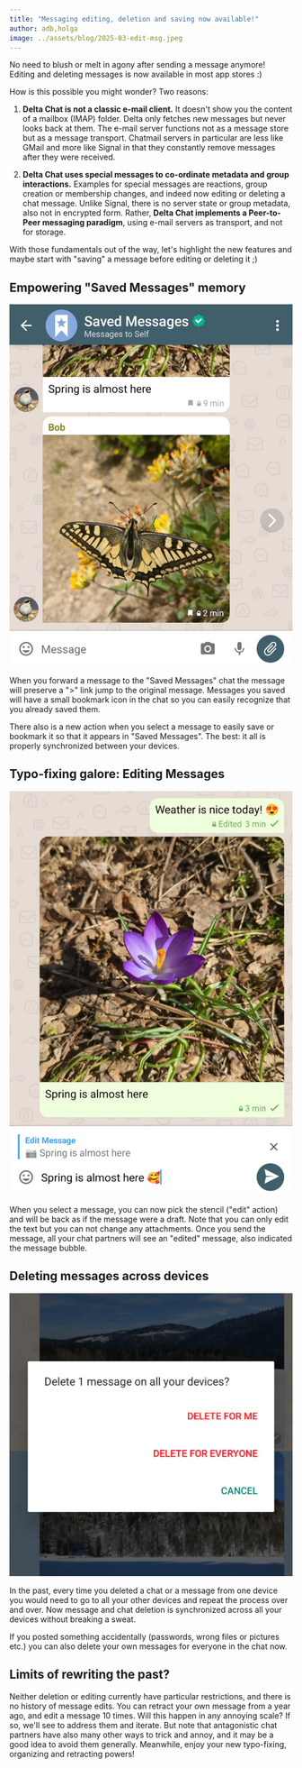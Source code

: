 ```yaml
---
title: "Messaging editing, deletion and saving now available!"
author: adb,holga
image: ../assets/blog/2025-03-edit-msg.jpeg
---
```


No need to blush or melt in agony after sending a message anymore!
Editing and deleting messages is now available in most app stores :) 

How is this possible you might wonder?  Two reasons: 

1. **Delta Chat is not a classic e-mail client.**
   It doesn't show you the content of a mailbox (IMAP) folder. 
   Delta only fetches new messages but never looks back at them. 
   The e-mail server functions not as a message store but as a message transport. 
   Chatmail servers in particular are less like GMail and more like Signal 
   in that they constantly remove messages after they were received. 

2. **Delta Chat uses special messages to co-ordinate metadata and group interactions.**
   Examples for special messages are reactions, group creation or membership changes, 
   and indeed now editing or deleting a chat message. 
   Unlike Signal, there is no server state or group metadata,
   also not in encrypted form. 
   Rather, **Delta Chat implements a Peer-to-Peer messaging paradigm**, 
   using e-mail servers as transport, and not for storage. 

With those fundamentals out of the way, let's highlight the new features
and maybe start with "saving" a message before editing or deleting it ;) 


## Empowering "Saved Messages" memory 

![screenshot showing the new Saved Messages chat feature](../assets/blog/2025-03-saved-msgs-v2.jpeg)

When you forward a message to the "Saved Messages" chat
the message will preserve a ">" link jump to the original message.
Messages you saved will have a small bookmark icon in the chat 
so you can easily recognize that you already saved them.

There also is a new action when you select a message 
to easily save or bookmark it so that it appears in "Saved Messages". 
The best: it all is properly synchronized between your devices. 

## Typo-fixing galore: Editing Messages

![screenshot showing the new edit message feature](../assets/blog/2025-03-edit-msg.jpeg)

When you select a message, you can now pick the stencil ("edit" action)
and will be back as if the message were a draft. 
Note that you can only edit the text but you can not change any attachments. 
Once you send the message, all your chat partners will see an "edited" message,
also indicated the message bubble. 

## Deleting messages across devices 

![screenshot showing the new "delete for everyone" feature](../assets/blog/2025-03-delete-msg-for-all.jpeg)

In the past, every time you deleted a chat or a message from one device 
you would need to go to all your other devices and repeat the process over and over.
Now message and chat deletion is synchronized across all your devices without breaking a sweat.

If you posted something accidentally (passwords, wrong files or pictures etc.) 
you can also delete your own messages for everyone in the chat now. 

## Limits of rewriting the past? 

Neither deletion or editing currently have particular restrictions,
and there is no history of message edits. 
You can retract your own message from a year ago,
and edit a message 10 times. 
Will this happen in any annoying scale? 
If so, we'll see to address them and iterate. 
But note that antagonistic chat partners have also many other ways 
to trick and annoy, and it may be a good idea to avoid them generally.
Meanwhile, enjoy your new typo-fixing, organizing and retracting powers!
